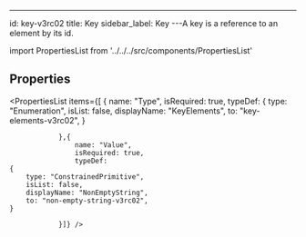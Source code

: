 --- 
id: key-v3rc02 
title: Key 
sidebar_label: Key 
---A key is a reference to an element by its id.

import PropertiesList from '../../../src/components/PropertiesList' 

## Properties 

<PropertiesList items={[ 
{
                    name: "Type",
                    isRequired: true,
                    typeDef: 
    {
        type: "Enumeration",
        isList: false,
        displayName: "KeyElements",
        to: "key-elements-v3rc02",
    }
    
                },{
                    name: "Value",
                    isRequired: true,
                    typeDef: 
    {
        type: "ConstrainedPrimitive",
        isList: false,
        displayName: "NonEmptyString",
        to: "non-empty-string-v3rc02",
    }
    
                }]} /> 
 
